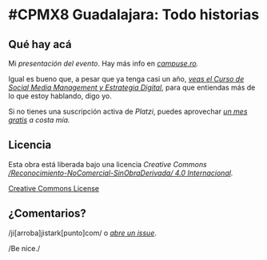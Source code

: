# #CPMX8 Guadalajara: Todo historias 

## Qué hay acá
Mi *presentación del evento*. Hay más info en *[campuse.ro](http://campuse.ro/events/campus-party-mexico-2017/workshop/todo-historias-integrandote-a-la-vida-de-tus-usuarios-ignacio-stark-hackthefuture/).*

Igual es bueno que, a pesar que ya tenga casi un año, *[veas el Curso de Social Media Management y Estrategia Digital](https://platzi.com/socialmedia/)*, para que entiendas más de lo que estoy hablando, digo yo.

Si no tienes una suscripción activa de *Platzi*, puedes aprovechar *[un mes gratis](https://platzi.com/r/stark) a costa mía.*

## Licencia
Esta obra está liberada bajo una licencia *Creative Commons [/Reconocimiento-NoComercial-SinObraDerivada/ 4.0 Internacional](http://creativecommons.org/licenses/by-nc-nd/4.0/).*

[Creative Commons License](http://creativecommons.org/licenses/by-nc-nd/4.0/)

## ¿Comentarios?
/ji[arroba]jistark[punto]com/ o *[abre un issue](https://github.com/jistark/cpmx8/issues/new)*.

/Be nice./
